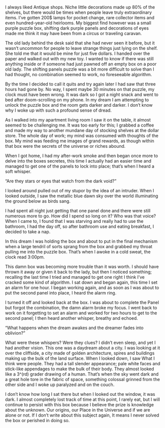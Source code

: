 I always liked Antique shops. Niche little decorations made up 80% of the shelves, but there would be times when people leave truly extraordinary items. I’ve gotten 200$ lamps for pocket change, rare collector items and even hundred-year-old heirlooms. My biggest find however was a small purple puzzle box, shifting dark purple panels and decorations of eyes made me think it may have been from a circus or traveling caravan.

The old lady behind the desk said that she had never seen it before, but it wasn’t uncommon for people to leave strange things just lying on the shelf. She told me that it would be mine for just five dollars. I handed over the paper and walked out with my new toy. I wanted to know if there was still anything inside or if someone had just pawned off an empty box on a poor old lady. The shifting panels puzzle was a bit more difficult to solve than I had thought, no combination seemed to work, no foreseeable algorithm.

By the time I decided to call it quits and try again later I had saw that three hours had gone by. No way, I spent maybe 30 minutes on that puzzle, my clock must have been wrong. It was dark so I got a night snack and went to bed after doom-scrolling on my phone. In my dream I am attempting to unlock the puzzle box and the room gets darker and darker. I don’t know why I woke up with such a profound sense of dread.

As I walked into my apartment living room I saw it on the table, it almost seemed to be challenging me. It was too early for this; I grabbed a coffee and made my way to another mundane day of stocking shelves at the dollar store. The whole day of work; my mind was consumed with thoughts of the box. My mind was feeding me images of grand rewards, as though within that box were the secrets of the universe or riches abound.

When I got home, I had my after-work smoke and then began once more to delve into the boxes secretes, this time I actually had an easier time and managed to get one of the panels to lock into place; that’s when I heard a soft whisper.

“Are they stars or eyes that watch from the dark void?”

I looked around pulled out of my stupor by the idea of an intruder. When I looked outside, I saw the metallic blue dawn sky over the world illuminating the ground below as birds sang.

I had spent all night just getting that one panel done and there were still numerous more to go. How did I spend so long on it? Who was that voice? When I came to, I found that I was starving and really had to use the bathroom, I had the day off, so after bathroom use and eating breakfast, I decided to take a nap.

In this dream I was holding the box and about to put in the final mechanism when a large tendril of sorts sprang from the box and grabbed my throat pulling me into the puzzle box. That’s when I awoke in a cold sweat, the clock read 3:00pm.

This damn box was becoming more trouble than it was worth. I should have thrown it away or given it back to the lady, but then I noticed something; recalling the last time I tried and managed to get one right I think I’ve cracked some kind of algorithm. I sat down and began again, this time I set an alarm for one hour. I began working again, and as soon as I was about to put the second panel into place, I heard the alarm ring.

I turned it off and looked back at the box. I was about to complete the Panel but forgot the combination, the damn alarm broke my focus. I went back to work on it forgetting to set an alarm and worked for two hours to get to the second panel; I then heard another whisper, breathy and echoed.

“What happens when the dream awakes and the dreamer fades into oblivion?”

What were these whispers? Were they clues? I didn’t even sleep, and yet I had another vision. This one was a daydream about a city. I was looking at it over the cliffside, a city made of golden architecture, spires and buildings making up the bulk of the land surface. When I looked down, I saw What I think were people. They had a tall slender appearance; pale white faces and stick-like appendages to make the bulk of their body. They almost looked like a 3^(rd) grader drawing of a human. That’s when the sky went dark and a great hole tore in the fabric of space, something colossal grinned from the other side and I woke up paralyzed and on the couch.

I don’t know how long I sat there but when I looked out the window, it was dark. I almost completely lost track of time at this point, I rarely eat, but I will continue to persist with this box because I believe the prize is knowledge about the unknown. Our origins, our Place in the Universe and if we are alone or not. If I don’t write about this subject again, It means I never solved the box or perished in doing so.